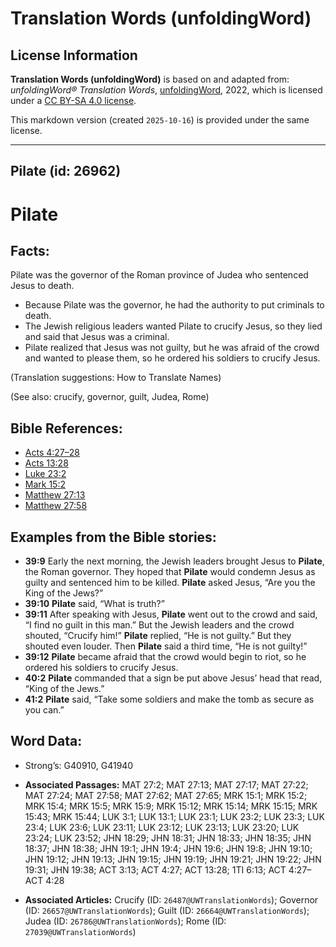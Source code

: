 # Translation Words (unfoldingWord)

## License Information

**Translation Words (unfoldingWord)** is based on and adapted from: _unfoldingWord® Translation Words_, [unfoldingWord](https://unfoldingword.org/utw), 2022, which is licensed under a [CC BY-SA 4.0 license](https://creativecommons.org/licenses/by-sa/4.0/legalcode.en).

This markdown version (created `2025-10-16`) is provided under the same license.



--------------------------------

## Pilate (id: 26962)

Pilate
======

Facts:
------

Pilate was the governor of the Roman province of Judea who sentenced Jesus to death.

* Because Pilate was the governor, he had the authority to put criminals to death.
* The Jewish religious leaders wanted Pilate to crucify Jesus, so they lied and said that Jesus was a criminal.
* Pilate realized that Jesus was not guilty, but he was afraid of the crowd and wanted to please them, so he ordered his soldiers to crucify Jesus.

(Translation suggestions: How to Translate Names)

(See also: crucify, governor, guilt, Judea, Rome)

Bible References:
-----------------

* [Acts 4:27–28](https://ref.ly/Acts4:27-Acts4:28)
* [Acts 13:28](https://ref.ly/Acts13:28)
* [Luke 23:2](https://ref.ly/Luke23:2)
* [Mark 15:2](https://ref.ly/Mark15:2)
* [Matthew 27:13](https://ref.ly/Matt27:13)
* [Matthew 27:58](https://ref.ly/Matt27:58)

Examples from the Bible stories:
--------------------------------

* **39:9** Early the next morning, the Jewish leaders brought Jesus to **Pilate**, the Roman governor. They hoped that **Pilate** would condemn Jesus as guilty and sentenced him to be killed. **Pilate** asked Jesus, “Are you the King of the Jews?”
* **39:10** **Pilate** said, “What is truth?”
* **39:11** After speaking with Jesus, **Pilate** went out to the crowd and said, “I find no guilt in this man.” But the Jewish leaders and the crowd shouted, “Crucify him!” **Pilate** replied, “He is not guilty.” But they shouted even louder. Then **Pilate** said a third time, “He is not guilty!”
* **39:12** **Pilate** became afraid that the crowd would begin to riot, so he ordered his soldiers to crucify Jesus.
* **40:2** **Pilate** commanded that a sign be put above Jesus’ head that read, “King of the Jews.”
* **41:2** **Pilate** said, “Take some soldiers and make the tomb as secure as you can.”

Word Data:
----------

* Strong’s: G40910, G41940

* **Associated Passages:** MAT 27:2; MAT 27:13; MAT 27:17; MAT 27:22; MAT 27:24; MAT 27:58; MAT 27:62; MAT 27:65; MRK 15:1; MRK 15:2; MRK 15:4; MRK 15:5; MRK 15:9; MRK 15:12; MRK 15:14; MRK 15:15; MRK 15:43; MRK 15:44; LUK 3:1; LUK 13:1; LUK 23:1; LUK 23:2; LUK 23:3; LUK 23:4; LUK 23:6; LUK 23:11; LUK 23:12; LUK 23:13; LUK 23:20; LUK 23:24; LUK 23:52; JHN 18:29; JHN 18:31; JHN 18:33; JHN 18:35; JHN 18:37; JHN 18:38; JHN 19:1; JHN 19:4; JHN 19:6; JHN 19:8; JHN 19:10; JHN 19:12; JHN 19:13; JHN 19:15; JHN 19:19; JHN 19:21; JHN 19:22; JHN 19:31; JHN 19:38; ACT 3:13; ACT 4:27; ACT 13:28; 1TI 6:13; ACT 4:27–ACT 4:28
* **Associated Articles:** Crucify (ID: `26487@UWTranslationWords`); Governor (ID: `26657@UWTranslationWords`); Guilt (ID: `26664@UWTranslationWords`); Judea (ID: `26786@UWTranslationWords`); Rome (ID: `27039@UWTranslationWords`)

